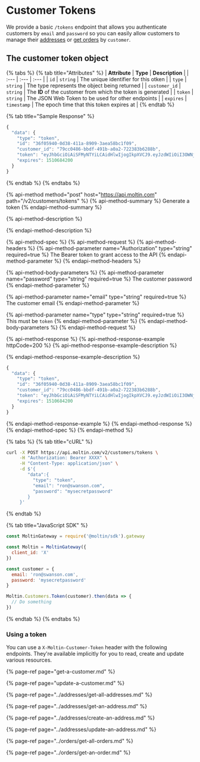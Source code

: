 # Customer Tokens

We provide a basic `/tokens` endpoint that allows you authenticate customers by `email` and `password` so you can easily allow customers to manage their [addresses](../addresses/) or [get orders](../orders/get-all-orders.md) by `customer`.  

## The customer token object

{% tabs %}
{% tab title="Attributes" %}
| **Attribute** | **Type** | **Description** |
| :--- | :--- | :--- |
| `id` | `string` | The unique identifier for this otken |
| `type` | `string` | The type represents the object being returned |
| `customer_id` | `string` | The **ID** of the customer from which the token is generated |
| `token` | `string` | The JSON Web Token to be used for other endpoints |
| `expires` | `timestamp` | The epoch time that this token expires at |
{% endtab %}

{% tab title="Sample Response" %}
```javascript
{
  "data": {
    "type": "token",
    "id": "36f05940-0d38-411a-8909-3aea58bc1f09",
    "customer_id": "79cc0486-bbdf-491b-a0a2-722383b6288b",
    "token": "eyJhbGciOiAiSFMyNTYiLCAidHlwIjogIkpXVCJ9.eyJzdWIiOiI3OWNjMDQ4Ni1iYmRmLTQ5MWItYTBhMi03MjIzODNiNjI4OGIiLCJuYW1lIjoiUm9uIFN3YW5zb24iLCJleHAiOjE1MTA2ODQyMDAsImlhdCI6MTUxMDU5NzgwMCwianRpIjoiMzZmMDU5NDAtMGQzOC00MTFhLTg5MDktM2FlYTU4YmMxZjA5In0=.ea948e346d0683803aa4a2c09441bcbf7c79bd9234bed2ce8456ab3af257ea9f",
    "expires": 1510684200
  }
}
```
{% endtab %}
{% endtabs %}

{% api-method method="post" host="https://api.moltin.com" path="/v2/customers/tokens" %}
{% api-method-summary %}
Generate a token
{% endapi-method-summary %}

{% api-method-description %}

{% endapi-method-description %}

{% api-method-spec %}
{% api-method-request %}
{% api-method-headers %}
{% api-method-parameter name="Authorization" type="string" required=true %}
The Bearer token to grant access to the API
{% endapi-method-parameter %}
{% endapi-method-headers %}

{% api-method-body-parameters %}
{% api-method-parameter name="password" type="string" required=true %}
The customer password
{% endapi-method-parameter %}

{% api-method-parameter name="email" type="string" required=true %}
The customer email
{% endapi-method-parameter %}

{% api-method-parameter name="type" type="string" required=true %}
This must be `token`
{% endapi-method-parameter %}
{% endapi-method-body-parameters %}
{% endapi-method-request %}

{% api-method-response %}
{% api-method-response-example httpCode=200 %}
{% api-method-response-example-description %}

{% endapi-method-response-example-description %}

```javascript
{
  "data": {
    "type": "token",
    "id": "36f05940-0d38-411a-8909-3aea58bc1f09",
    "customer_id": "79cc0486-bbdf-491b-a0a2-722383b6288b",
    "token": "eyJhbGciOiAiSFMyNTYiLCAidHlwIjogIkpXVCJ9.eyJzdWIiOiI3OWNjMDQ4Ni1iYmRmLTQ5MWItYTBhMi03MjIzODNiNjI4OGIiLCJuYW1lIjoiUm9uIFN3YW5zb24iLCJleHAiOjE1MTA2ODQyMDAsImlhdCI6MTUxMDU5NzgwMCwianRpIjoiMzZmMDU5NDAtMGQzOC00MTFhLTg5MDktM2FlYTU4YmMxZjA5In0=.ea948e346d0683803aa4a2c09441bcbf7c79bd9234bed2ce8456ab3af257ea9f",
    "expires": 1510684200
  }
}
```
{% endapi-method-response-example %}
{% endapi-method-response %}
{% endapi-method-spec %}
{% endapi-method %}

{% tabs %}
{% tab title="cURL" %}
```bash
curl -X POST https://api.moltin.com/v2/customers/tokens \
     -H "Authorization: Bearer XXXX" \
     -H "Content-Type: application/json" \
     -d $'{
        "data":{
          "type": "token",
          "email": "ron@swanson.com",
          "password": "mysecretpassword"
        }
     }'
```
{% endtab %}

{% tab title="JavaScript SDK" %}
```javascript
const MoltinGateway = require('@moltin/sdk').gateway

const Moltin = MoltinGateway({
  client_id: 'X'
})

const customer = {
  email: 'ron@swanson.com',
  password: 'mysecretpassword'
}

Moltin.Customers.Token(customer).then(data => {
  // Do something
})
```
{% endtab %}
{% endtabs %}

### Using a token

You can use a `X-Moltin-Customer-Token` header with the following endpoints. They're available implicitly for you to read, create and update various resources.

{% page-ref page="get-a-customer.md" %}

{% page-ref page="update-a-customer.md" %}

{% page-ref page="../addresses/get-all-addresses.md" %}

{% page-ref page="../addresses/get-an-address.md" %}

{% page-ref page="../addresses/create-an-address.md" %}

{% page-ref page="../addresses/update-an-address.md" %}

{% page-ref page="../orders/get-all-orders.md" %}

{% page-ref page="../orders/get-an-order.md" %}



